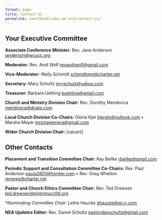 ```yaml
---
format: page
title: Contact Us
permalink: /northeast/who-we-are/contact-us/
---
```

## Your Executive Committee

**Associate Conference Minister:** Rev. Jane Anderson  [janderson@wcucc.org](mailto:janderson@wcucc.org)

**Moderator:** Rev. Andi Wolf [revandiwolf@gmail.com](mailto:revandiwolf@gmail.com)

**Vice-Moderator:** Wally Schmidt [schmidtwm@charter.net](mailto:schmidtwm@charter.net)

**Secretary:** Mary Schultz [mryschulz@yahoo.com](mailto:mryschulz@yahoo.com)

**Treasurer:** Barbara Uehling [buehling@gmail.com](mailto:buehling@gmail.com)

**Church and Ministry Division Chair:** Rev. Dorothy Mendonca  [mendonca@dcwis.com](mailto:mendonca@dcwis.com)

**Local Church Division Co-Chairs:** Gloria Kjer [kjerglo@outlook.com](mailto:kjerglo@outlook.com) • Marsha Meyer [mrsmapemera@gmail.com](mailto:mrsmapemera@gmail.com)

**Wider Church Division Chair:** \[vacant\]

## Other Contacts

**Placement and Transition Committee Chair:** Ray Beilke [rbeilke@gmail.com](mailto:rbeilke@gmail.com)

**Periodic Support and Consultation Committee Co-Chairs:** Rev. Paul Anderson [paula2651@frontier.com](mailto:paula2651@frontier.com) • Rev. Greg Whelton [revgreg@charter.net](mailto:revgreg@charter.net)

**Pastor and Church Ethics Committee Chair:** Rev. Ted Drewsen [ted.drewsen@pilgrimuccfdl.org](mailto:ted.drewsen@pilgrimuccfdl.org)

**Nominating Committee Chair:* Letha Haucke [ghaucke@wi.rr.com](mailto:ghaucke@wi.rr.com)

**NEA _Updates_ Editor:** Rev. Daniel Schultz [pastordanschultz@gmail.com](mailto:pastordanschultz@gmail.com)
